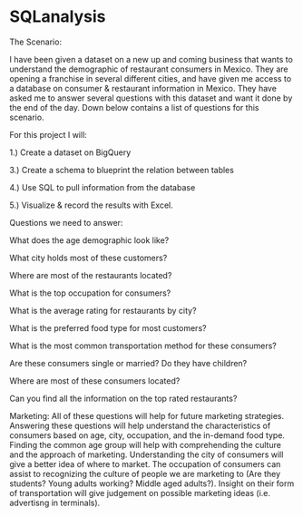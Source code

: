 # SQLanalysis
The Scenario:

I have been given a dataset on a new up and coming business that wants to understand the demographic of restaurant consumers in Mexico. They are opening a franchise in several different cities, and have given me access to a database on consumer & restaurant information in Mexico. They have asked me to answer several questions with this dataset and want it done by the end of the day. Down below contains a list of questions for this scenario. 

For this project I will:

1.) Create a dataset on BigQuery 

3.) Create a schema to blueprint the relation between tables

4.) Use SQL to pull information from the database

5.) Visualize & record the results with Excel.

Questions we need to answer:

What does the age demographic look like?

What city holds most of these customers?

Where are most of the restaurants located?

What is the top occupation for consumers?

What is the average rating for restaurants by city?

What is the preferred food type for most customers?

What is the most common transportation method for these consumers?

Are these consumers single or married? Do they have children?

Where are most of these consumers located?

Can you find all the information on the top rated restaurants?

Marketing:
All of these questions will help for future marketing strategies. Answering these questions will help  understand the characteristics of consumers based on age, city, occupation, and the in-demand food type. Finding the common age group will help with comprehending the culture and the approach of marketing. Understanding the city of consumers will give a better idea of where to market. The occupation of consumers can assist to recognizing the culture of people we are marketing to (Are they students? Young adults working? Middle aged adults?). Insight on their form of transportation will give judgement on possible marketing ideas (i.e. advertisng in terminals). 
